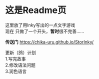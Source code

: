 # 这是Readme页
这里放了用Inky写出的一点文字游戏  
现在 只做了一个开头，**暂时**很不完善……

**传送门**
https://chika-uru.github.io/StorInky/

更新（鸽）计划  
1.写完故事  
2.修改语法问题  
3.润色语言

